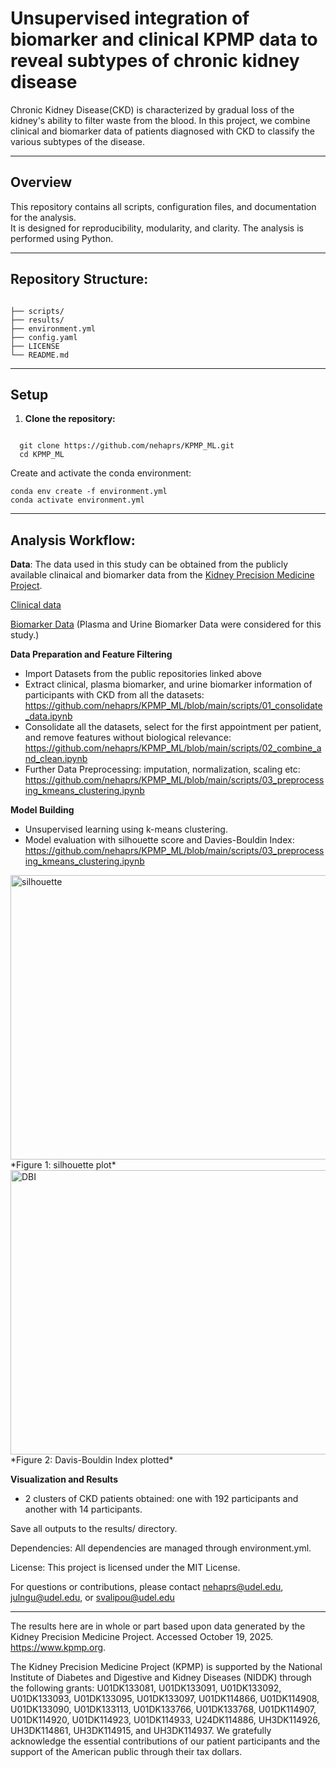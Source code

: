 # Unsupervised integration of biomarker and clinical KPMP data to reveal subtypes of chronic kidney disease

Chronic Kidney Disease(CKD) is characterized by gradual loss of the kidney's ability to filter waste from the blood. 
In this project, we combine clinical and biomarker data of patients diagnosed with CKD to classify the various subtypes of the disease.

---

##  Overview

This repository contains all scripts, configuration files, and documentation for the analysis.  
It is designed for reproducibility, modularity, and clarity. The analysis is performed using Python.

---

##  Repository Structure:
```

├── scripts/ 
├── results/ 
├── environment.yml 
├── config.yaml 
├── LICENSE 
└── README.md 
```
---

##  Setup

1. **Clone the repository:**
 ```
   
   git clone https://github.com/nehaprs/KPMP_ML.git
   cd KPMP_ML
```
Create and activate the conda environment:
```
conda env create -f environment.yml
conda activate environment.yml
```
---

## Analysis Workflow:

**Data**:
The data used in this study can be obtained from the publicly available clinaical and biomarker data from the [Kidney Precision Medicine Project](https://www.kpmp.org/).

[Clinical data](https://atlas.kpmp.org/repository/?size=n_20_n&filters%5B0%5D%5Bfield%5D=access&filters%5B0%5D%5Bvalues%5D%5B0%5D=open&filters%5B0%5D%5Btype%5D=any&filters%5B1%5D%5Bfield%5D=data_category&filters%5B1%5D%5Bvalues%5D%5B0%5D=Clinical&filters%5B1%5D%5Btype%5D=any)

[Biomarker Data](https://atlas.kpmp.org/repository/?size=n_20_n&filters%5B0%5D%5Bfield%5D=access&filters%5B0%5D%5Bvalues%5D%5B0%5D=open&filters%5B0%5D%5Btype%5D=any&filters%5B1%5D%5Bfield%5D=data_category&filters%5B1%5D%5Bvalues%5D%5B0%5D=Biomarker&filters%5B1%5D%5Btype%5D=any&sort%5B0%5D%5Bfield%5D=workflow_type&sort%5B0%5D%5Bdirection%5D=asc)
(Plasma and Urine Biomarker Data were considered for this study.)

 **Data Preparation and Feature Filtering**
 - Import Datasets from the public repositories linked above
 - Extract clinical, plasma biomarker, and urine biomarker information of participants with CKD from all the datasets:
   https://github.com/nehaprs/KPMP_ML/blob/main/scripts/01_consolidate_data.ipynb
 - Consolidate all the datasets, select for the first appointment per patient, and remove features without biological   relevance:
    https://github.com/nehaprs/KPMP_ML/blob/main/scripts/02_combine_and_clean.ipynb
 - Further Data Preprocessing: imputation, normalization, scaling etc:
      https://github.com/nehaprs/KPMP_ML/blob/main/scripts/03_preprocessing_kmeans_clustering.ipynb
   
**Model Building**
- Unsupervised learning using k-means clustering.
- Model evaluation with silhouette score and Davies-Bouldin Index:
   https://github.com/nehaprs/KPMP_ML/blob/main/scripts/03_preprocessing_kmeans_clustering.ipynb
<img width="567" height="455" alt="silhouette" src="https://github.com/user-attachments/assets/c0714fe5-9771-42fd-8891-979c79c7bf4c" />
  *Figure 1: silhouette plot*
  
<img width="567" height="455" alt="DBI" src="https://github.com/user-attachments/assets/34d0d79e-75dd-4603-b934-2586c785134e" />
 *Figure 2: Davis-Bouldin Index plotted*

 
**Visualization and Results**
   - 2 clusters of CKD patients obtained: one with 192 participants and another with 14 participants.
   
Save all outputs to the results/ directory.


Dependencies:
All dependencies are managed through environment.yml.



License:
This project is licensed under the MIT License.





For questions or contributions, please contact nehaprs@udel.edu, julngu@udel.edu, or svalipou@udel.edu 


---

The results here are in whole or part based upon data generated by the Kidney Precision Medicine Project. Accessed October 19, 2025. https://www.kpmp.org.

The Kidney Precision Medicine Project (KPMP) is supported by the National Institute of Diabetes and Digestive and Kidney Diseases (NIDDK) through the following grants: U01DK133081, U01DK133091, U01DK133092, U01DK133093, U01DK133095, U01DK133097, U01DK114866, U01DK114908, U01DK133090, U01DK133113, U01DK133766, U01DK133768, U01DK114907, U01DK114920, U01DK114923, U01DK114933, U24DK114886, UH3DK114926, UH3DK114861, UH3DK114915, and UH3DK114937. We gratefully acknowledge the essential contributions of our patient participants and the support of the American public through their tax dollars.

‍

